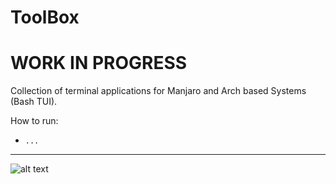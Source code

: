 # ToolBox
# WORK IN PROGRESS
Collection of terminal applications for Manjaro and Arch based Systems (Bash TUI).

How to run:
- ```...```

---

![alt text](https://github.com/puxplaying/ToolBox/blob/dev/1.png)
